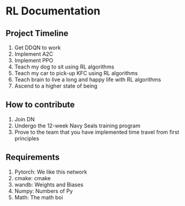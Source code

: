 # RL Documentation

## Project Timeline
1. Get DDQN to work
2. Implement A2C
3. Implement PPO
4. Teach my dog to sit using RL algorithms
5. Teach my car to pick-up KFC using RL algorithms
6. Teach brain to live a long and happy life with RL algorithms
7. Ascend to a higher state of being

## How to contribute
1. Join DN
2. Undergo the 12-week Navy Seals training program
3. Prove to the team that you have implemented time travel from first principles

## Requirements
1. Pytorch: We like this network
2. cmake: cmake
3. wandb: Weights and Biases
4. Numpy: Numbers of Py
5. Math: The math boi

